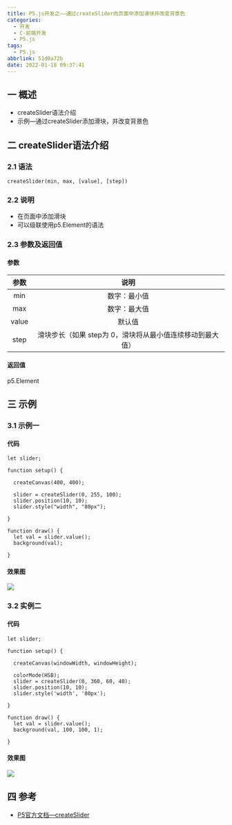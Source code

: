 ```yaml
---
title: P5.js开发之——通过createSlider向页面中添加滑块并改变背景色
categories:
  - 开发
  - C-前端开发
  - P5.js
tags:
  - P5.js
abbrlink: 51d0a72b
date: 2022-01-18 09:37:41
---
```

## 一 概述

* createSlider语法介绍
* 示例—通过createSlider添加滑块，并改变背景色

<!--more-->

## 二 createSlider语法介绍

### 2.1 语法

```
createSlider(min, max, [value], [step])
```

### 2.2 说明

* 在页面中添加滑块
* 可以级联使用p5.Element的语法

### 2.3 参数及返回值

#### 参数

| 参数  |                           说明                            |
| :---: | :-------------------------------------------------------: |
|  min  |                       数字：最小值                        |
|  max  |                       数字：最大值                        |
| value |                          默认值                           |
| step  | 滑块步长（如果 step为 0，滑块将从最小值连续移动到最大值） |

#### 返回值

p5.Element

## 三 示例

### 3.1 示例一

#### 代码

```
let slider;

function setup() {

  createCanvas(400, 400);
  
  slider = createSlider(0, 255, 100);
  slider.position(10, 10);
  slider.style("width", "80px");

}

function draw() {
  let val = slider.value();
  background(val);

}
```

#### 效果图
![][1]

### 3.2 实例二
#### 代码

```
let slider;

function setup() {

  createCanvas(windowWidth, windowHeight);

  colorMode(HSB);
  slider = createSlider(0, 360, 60, 40);
  slider.position(10, 10);
  slider.style('width', '80px');

}

function draw() {
  let val = slider.value();
  background(val, 100, 100, 1);

}

```

#### 效果图
![][2]

## 四 参考
* [P5官方文档—createSlider](https://p5js.org/zh-Hans/reference/#/p5/createSlider)





[1]:https://cdn.jsdelivr.net/gh/PGzxc/CDN@master/blog-p5js/p5js-createslider-sample1.gif
[2]:https://cdn.jsdelivr.net/gh/PGzxc/CDN@master/blog-p5js/p5js-createslider-sample2.gif